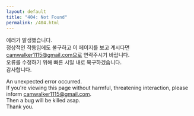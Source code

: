 ```yaml
---
layout: default
title: "404: Not Found"
permalink: /404.html
---
```


 에러가 발생했습니다.  
 정상적인 작동임에도 불구하고 이 페이지를 보고 계시다면 camwalker1115@gmail.com으로 연락주시기 바랍니다.  
 오류를 수정하기 위해 빠른 시일 내로 복구하겠습니다.  
 감사합니다.  
 
 
 An unexpected error occurred.    
 If you're viewing this page without harmful, threatening interaction, please inform camwalker1115@gmail.com.  
 Then a bug will be killed asap.  
 Thank you.  
